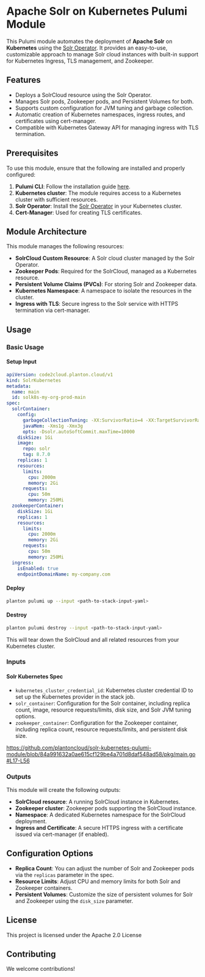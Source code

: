 
# Apache Solr on Kubernetes Pulumi Module

This Pulumi module automates the deployment of **Apache Solr** on **Kubernetes** using the [Solr Operator](https://github.com/apache/solr-operator). It provides an easy-to-use, customizable approach to manage Solr cloud instances with built-in support for Kubernetes Ingress, TLS management, and Zookeeper.

## Features

- Deploys a SolrCloud resource using the Solr Operator.
- Manages Solr pods, Zookeeper pods, and Persistent Volumes for both.
- Supports custom configuration for JVM tuning and garbage collection.
- Automatic creation of Kubernetes namespaces, ingress routes, and certificates using cert-manager.
- Compatible with Kubernetes Gateway API for managing ingress with TLS termination.

## Prerequisites

To use this module, ensure that the following are installed and properly configured:

1. **Pulumi CLI**: Follow the installation guide [here](https://www.pulumi.com/docs/get-started/install/).
2. **Kubernetes cluster**: The module requires access to a Kubernetes cluster with sufficient resources.
3. **Solr Operator**: Install the [Solr Operator](https://github.com/apache/solr-operator) in your Kubernetes cluster.
4. **Cert-Manager**: Used for creating TLS certificates.

## Module Architecture

This module manages the following resources:

- **SolrCloud Custom Resource**: A Solr cloud cluster managed by the Solr Operator.
- **Zookeeper Pods**: Required for the SolrCloud, managed as a Kubernetes resource.
- **Persistent Volume Claims (PVCs)**: For storing Solr and Zookeeper data.
- **Kubernetes Namespace**: A namespace to isolate the resources in the cluster.
- **Ingress with TLS**: Secure ingress to the Solr service with HTTPS termination via cert-manager.

## Usage

### Basic Usage

#### Setup Input

```yaml
apiVersion: code2cloud.planton.cloud/v1
kind: SolrKubernetes
metadata:
  name: main
  id: solk8s-my-org-prod-main
spec:
  solrContainer:
    config:
      garbageCollectionTuning: -XX:SurvivorRatio=4 -XX:TargetSurvivorRatio=90 -XX:MaxTenuringThreshold=8
      javaMem: -Xms1g -Xmx3g
      opts: -Dsolr.autoSoftCommit.maxTime=10000
    diskSize: 1Gi
    image:
      repo: solr
      tag: 8.7.0
    replicas: 1
    resources:
      limits:
        cpu: 2000m
        memory: 2Gi
      requests:
        cpu: 50m
        memory: 250Mi
  zookeeperContainer:
    diskSize: 1Gi
    replicas: 1
    resources:
      limits:
        cpu: 2000m
        memory: 2Gi
      requests:
        cpu: 50m
        memory: 250Mi
  ingress:
    isEnabled: true
    endpointDomainName: my-company.com
```

#### Deploy

```bash
planton pulumi up --input <path-to-stack-input-yaml>
```

#### Destroy

```bash
planton pulumi destroy --input <path-to-stack-input-yaml>
```

This will tear down the SolrCloud and all related resources from your Kubernetes cluster.

### Inputs

#### Solr Kubernetes Spec

- `kubernetes_cluster_credential_id`: Kubernetes cluster credential ID to set up the Kubernetes provider in the stack job.
- `solr_container`: Configuration for the Solr container, including replica count, image, resource requests/limits, disk size, and Solr JVM tuning options.
- `zookeeper_container`: Configuration for the Zookeeper container, including replica count, resource requests/limits, and persistent disk size.

https://github.com/plantoncloud/solr-kubernetes-pulumi-module/blob/84a991632a0ae615cf129be4a701d8daf548ad58/pkg/main.go#L17-L56

### Outputs

This module will create the following outputs:

- **SolrCloud resource**: A running SolrCloud instance in Kubernetes.
- **Zookeeper cluster**: Zookeeper pods supporting the SolrCloud instance.
- **Namespace**: A dedicated Kubernetes namespace for the SolrCloud deployment.
- **Ingress and Certificate**: A secure HTTPS ingress with a certificate issued via cert-manager (if enabled).

## Configuration Options

- **Replica Count**: You can adjust the number of Solr and Zookeeper pods via the `replicas` parameter in the spec.
- **Resource Limits**: Adjust CPU and memory limits for both Solr and Zookeeper containers.
- **Persistent Volumes**: Customize the size of persistent volumes for Solr and Zookeeper using the `disk_size` parameter.

## License

This project is licensed under the Apache 2.0 License

## Contributing

We welcome contributions!
